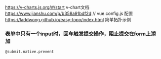 https://v-charts.js.org/#/start v-chart文档
https://www.jianshu.com/p/b358a91bdf2d // vue.config.js 配置
https://laddwong.github.io/easy-topo/index.html 简单拓扑示例
### 表单中只有一个input时，回车触发提交操作，阻止提交在form上添加
```
@submit.native.prevent
```
